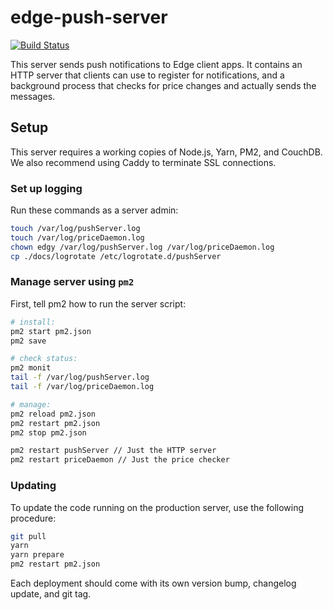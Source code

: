 # edge-push-server

[![Build Status](https://app.travis-ci.com/EdgeApp/edge-push-server.svg?branch=master)](https://app.travis-ci.com/EdgeApp/edge-push-server)

This server sends push notifications to Edge client apps. It contains an HTTP server that clients can use to register for notifications, and a background process that checks for price changes and actually sends the messages.

## Setup

This server requires a working copies of Node.js, Yarn, PM2, and CouchDB. We also recommend using Caddy to terminate SSL connections.

### Set up logging

Run these commands as a server admin:

```sh
touch /var/log/pushServer.log
touch /var/log/priceDaemon.log
chown edgy /var/log/pushServer.log /var/log/priceDaemon.log
cp ./docs/logrotate /etc/logrotate.d/pushServer
```

### Manage server using `pm2`

First, tell pm2 how to run the server script:

```sh
# install:
pm2 start pm2.json
pm2 save

# check status:
pm2 monit
tail -f /var/log/pushServer.log
tail -f /var/log/priceDaemon.log

# manage:
pm2 reload pm2.json
pm2 restart pm2.json
pm2 stop pm2.json

pm2 restart pushServer // Just the HTTP server
pm2 restart priceDaemon // Just the price checker
```

### Updating

To update the code running on the production server, use the following procedure:

```sh
git pull
yarn
yarn prepare
pm2 restart pm2.json
```

Each deployment should come with its own version bump, changelog update, and git tag.

